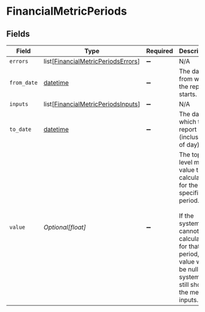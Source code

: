 # FinancialMetricPeriods


## Fields

| Field                                                                                                                                                                                           | Type                                                                                                                                                                                            | Required                                                                                                                                                                                        | Description                                                                                                                                                                                     |
| ----------------------------------------------------------------------------------------------------------------------------------------------------------------------------------------------- | ----------------------------------------------------------------------------------------------------------------------------------------------------------------------------------------------- | ----------------------------------------------------------------------------------------------------------------------------------------------------------------------------------------------- | ----------------------------------------------------------------------------------------------------------------------------------------------------------------------------------------------- |
| `errors`                                                                                                                                                                                        | list[[FinancialMetricPeriodsErrors](../../models/shared/financialmetricperiodserrors.md)]                                                                                                       | :heavy_minus_sign:                                                                                                                                                                              | N/A                                                                                                                                                                                             |
| `from_date`                                                                                                                                                                                     | [datetime](https://docs.python.org/3/library/datetime.html#datetime-objects)                                                                                                                    | :heavy_minus_sign:                                                                                                                                                                              | The date from which the report starts.                                                                                                                                                          |
| `inputs`                                                                                                                                                                                        | list[[FinancialMetricPeriodsInputs](../../models/shared/financialmetricperiodsinputs.md)]                                                                                                       | :heavy_minus_sign:                                                                                                                                                                              | N/A                                                                                                                                                                                             |
| `to_date`                                                                                                                                                                                       | [datetime](https://docs.python.org/3/library/datetime.html#datetime-objects)                                                                                                                    | :heavy_minus_sign:                                                                                                                                                                              | The date on which the report ends (inclusive of day).                                                                                                                                           |
| `value`                                                                                                                                                                                         | *Optional[float]*                                                                                                                                                                               | :heavy_minus_sign:                                                                                                                                                                              | The top level metric value that is calculated for the specified period. <br/><br/>If the system cannot calculate for that period, the value will be null. The system will still show the metric inputs. |